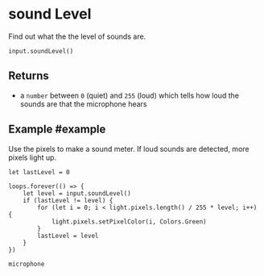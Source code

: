 # sound Level

Find out what the the level of sounds are.

```sig
input.soundLevel()
```
## Returns

* a ``number`` between `0` (quiet) and `255` (loud) which tells how loud the sounds are that the microphone hears

## Example #example

Use the pixels to make a sound meter. If loud sounds are detected, more pixels light up.

```blocks
let lastLevel = 0

loops.forever(() => {
    let level = input.soundLevel()
    if (lastLevel != level) {
        for (let i = 0; i < light.pixels.length() / 255 * level; i++) {
            light.pixels.setPixelColor(i, Colors.Green)
        }
        lastLevel = level
    }
})
```

```package
microphone
```